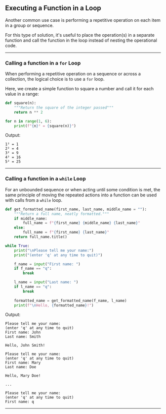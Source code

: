 ## Executing a Function in a Loop

Another common use case is performing a repetitive operation on each item in a 
group or sequence.

For this type of solution, it's useful to place the operation(s) in a separate
function and call the function in the loop instead of nesting the operational
code.

---

### Calling a function in a `for` Loop

When performing a repetitive operation on a sequence or across a collection,
the logical choice is to use a `for` loop.

Here, we create a simple function to square a number and call it for each
value in a range:

```python
def square(n):
    """Return the square of the integer passed"""
    return n ** 2

for n in range(1, 6):
    print(f"{n}² = {square(n)}")
```

Output:

```
1² = 1
2² = 4
3² = 9
4² = 16
5² = 25
```

---

### Calling a function in a `while` Loop

For an unbounded sequence or when acting until some condition is met, the same
principle of moving the repeated actions into a function can be used with calls
from a `while` loop.

```python
def get_formatted_name(first_name, last_name, middle_name = ""):
    """Return a full name, neatly formatted."""
    if middle_name:
        full_name = f"{first_name} {middle_name} {last_name}"
    else:
        full_name = f"{first_name} {last_name}"
    return full_name.title()

while True:
    print("\nPlease tell me your name:")
    print("(enter 'q' at any time to quit)")

    f_name = input("First name: ")
    if f_name == "q":
        break

    l_name = input("Last name: ")
    if l_name == "q":
        break
    
    formatted_name = get_formatted_name(f_name, l_name)
    print(f"\nHello, {formatted_name}!")
```

Output:

```
Please tell me your name:
(enter 'q' at any time to quit)
First name: John
Last name: Smith

Hello, John Smith!

Please tell me your name:
(enter 'q' at any time to quit)
First name: Mary
Last name: Doe

Hello, Mary Doe!

...

Please tell me your name:
(enter 'q' at any time to quit)
First name: q
```

---
